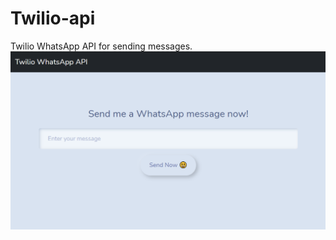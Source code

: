 # Twilio-api
Twilio WhatsApp API for sending messages.
<img src="https://github.com/SanskritiKushik5/Twilio-api/blob/main/Capture00.PNG">
